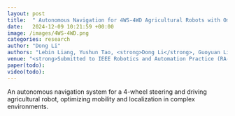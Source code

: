 ```yaml
---
layout: post
title:  " Autonomous Navigation for 4WS-4WD Agricultural Robots with Omni-Directional Kinematics Model"
date:   2024-12-09 10:21:59 +00:00
image: /images/4WS-4WD.png
categories: research
author: "Dong Li"
authors: "Lebin Liang, Yushun Tao, <strong>Dong Li</strong>, Guoyuan Liang, Can Wang, Xinyu Wu"
venue: "<strong>Submitted to IEEE Robotics and Automation Practice (RA-P)</strong>"
paper(todo): 
video(todo): 
---
```


An autonomous navigation system for a 4-wheel steering and driving agricultural robot, optimizing mobility and localization in complex environments.
